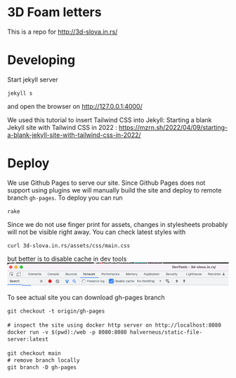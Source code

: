 # 3D Foam letters

This is a repo for http://3d-slova.in.rs/

# Developing

Start jekyll server

```
jekyll s
```

and open the browser on http://127.0.0.1:4000/

We used this tutorial to insert Tailwind CSS into Jekyll:
Starting a blank Jekyll site with Tailwind CSS in 2022 : https://mzrn.sh/2022/04/09/starting-a-blank-jekyll-site-with-tailwind-css-in-2022/


# Deploy

We use Github Pages to serve our site. Since Github Pages does not support using
plugins we will manually build the site and deploy to remote branch `gh-pages`.
To deploy you can run

```
rake
```

Since we do not use finger print for assets, changes in stylesheets probably
will not be visible right away.
You can check latest styles with
```
curl 3d-slova.in.rs/assets/css/main.css
```
but better is to disable cache in dev tools
![disable_cache](doc/disable_cache.png "Disable cache")

To see actual site you can download gh-pages branch
```
git checkout -t origin/gh-pages

# inspect the site using docker http server on http://localhost:8080
docker run -v $(pwd):/web -p 8080:8080 halverneus/static-file-server:latest

git checkout main
# remove branch locally
git branch -D gh-pages

```
